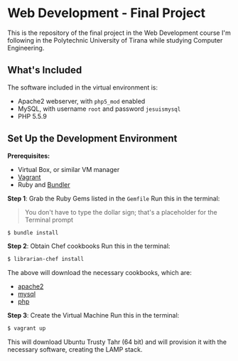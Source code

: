 # Web Development - Final Project

This is the repository of the final project in the Web Development course I'm following in the Polytechnic University of Tirana while studying Computer Engineering.

## What's Included
The software included in the virtual environment is:
- Apache2 webserver, with `php5_mod` enabled
- MySQL, with username `root` and password `jesuismysql`
- PHP 5.5.9

## Set Up the Development Environment
**Prerequisites:**
- Virtual Box, or similar VM manager
- [Vagrant](http://vagrantup.com/)
- Ruby and [Bundler](http://bundler.io/)

**Step 1**: Grab the Ruby Gems listed in the `Gemfile`
Run this in the terminal:

> You don't have to type the dollar sign; that's a placeholder for the Terminal prompt

```bash
$ bundle install
```

**Step 2**: Obtain Chef cookbooks
Run this in the terminal:

```bash
$ librarian-chef install
```

The above will download the necessary cookbooks, which are:
- [apache2](https://supermarket.chef.io/cookbooks/apache2)
- [mysql](https://supermarket.chef.io/cookbooks/mysql)
- [php](https://supermarket.chef.io/cookbooks/php)

**Step 3**: Create the Virtual Machine
Run this in the terminal:

```bash
$ vagrant up
```

This will download Ubuntu Trusty Tahr (64 bit) and will provision it with the necessary software, creating the LAMP stack.

